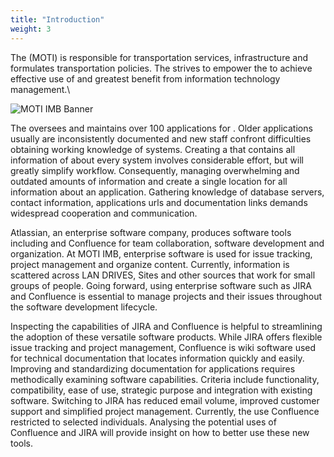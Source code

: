 ```yaml
---
title: "Introduction"
weight: 3
---
```



The (MOTI) is responsible for transportation services, infrastructure
and formulates transportation policies. The strives to empower the to
achieve effective use of and greatest benefit from information
technology management.\

![MOTI IMB Banner](Images/IMBBanner.jpg)

The oversees and maintains over 100 applications for . Older
applications usually are inconsistently documented and new staff
confront difficulties obtaining working knowledge of systems. Creating a
that contains all information of about every system involves
considerable effort, but will greatly simplify workflow. Consequently,
managing overwhelming and outdated amounts of information and create a
single location for all information about an application. Gathering
knowledge of database servers, contact information, applications urls
and documentation links demands widespread cooperation and
communication.

Atlassian, an enterprise software company, produces software tools
including and Confluence for team collaboration, software development
and organization. At MOTI IMB, enterprise software is used for issue
tracking, project management and organize content. Currently,
information is scattered across LAN DRIVES, Sites and other sources that
work for small groups of people. Going forward, using enterprise
software such as JIRA and Confluence is essential to manage projects and
their issues throughout the software development lifecycle.

Inspecting the capabilities of JIRA and Confluence is helpful to
streamlining the adoption of these versatile software products. While
JIRA offers flexible issue tracking and project management, Confluence
is wiki software used for technical documentation that locates
information quickly and easily. Improving and standardizing
documentation for applications requires methodically examining software
capabilities. Criteria include functionality, compatibility, ease of
use, strategic purpose and integration with existing software. Switching
to JIRA has reduced email volume, improved customer support and
simplified project management. Currently, the use Confluence restricted
to selected individuals. Analysing the potential uses of Confluence and
JIRA will provide insight on how to better use these new tools.